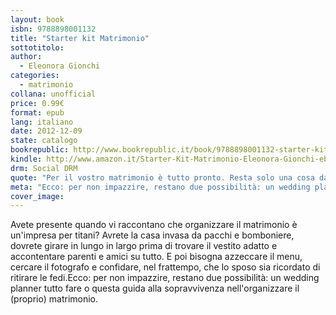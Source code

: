 ```yaml
---
layout: book
isbn: 9788898001132 
title: "Starter kit Matrimonio"
sottotitolo:
author:
  - Eleonora Gionchi 
categories:
  - matrimonio
collana: unofficial
price: 0.99€
format: epub
lang: italiano
date: 2012-12-09
state: catalogo
bookrepublic: http://www.bookrepublic.it/book/9788898001132-starter-kit-matrimonio/
kindle: http://www.amazon.it/Starter-Kit-Matrimonio-Eleonora-Gionchi-ebook/dp/B00ALIRJPA/
drm: Social DRM
quote: "Per il vostro matrimonio è tutto pronto. Resta solo una cosa da fare: organizzarlo."
meta: "Ecco: per non impazzire, restano due possibilità: un wedding planner tutto fare o questa guida alla sopravvivenza nell'organizzare il (proprio) matrimonio."
cover_image:
---
```

Avete presente quando vi raccontano che organizzare il matrimonio è un'impresa per titani? Avrete la casa invasa da pacchi e bomboniere, dovrete girare in lungo in largo prima di trovare il vestito adatto e accontentare parenti e amici su tutto. E poi bisogna azzeccare il menu, cercare il fotografo e confidare, nel frattempo, che lo sposo sia ricordato di ritirare le fedi.Ecco: per non impazzire, restano due possibilità: un wedding planner tutto fare o questa guida alla sopravvivenza nell'organizzare il (proprio) matrimonio.